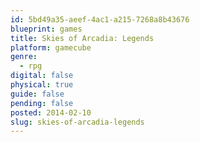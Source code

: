 ```yaml
---
id: 5bd49a35-aeef-4ac1-a215-7268a8b43676
blueprint: games
title: Skies of Arcadia: Legends
platform: gamecube
genre:
  - rpg
digital: false
physical: true
guide: false
pending: false
posted: 2014-02-10
slug: skies-of-arcadia-legends
---
```

